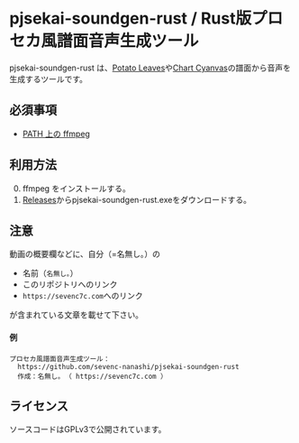 # pjsekai-soundgen-rust / Rust版プロセカ風譜面音声生成ツール

pjsekai-soundgen-rust は、[Potato Leaves](https://github.com/sevenc-nanashi/potato_leaves)や[Chart Cyanvas](https://cc.sevenc7c.com)の譜面から音声を生成するツールです。

## 必須事項

- [PATH 上の ffmpeg](https://ffmpeg.org/)

## 利用方法

0. ffmpeg をインストールする。
1. [Releases](https://github.com/sevenc-nanashi/pjsekai-soundgen-rust/releases)からpjsekai-soundgen-rust.exeをダウンロードする。

## 注意

動画の概要欄などに、自分（=名無し｡）の

- 名前（`名無し｡`）
- このリポジトリへのリンク
- `https://sevenc7c.com`へのリンク

が含まれている文章を載せて下さい。

#### 例

```
プロセカ風譜面音声生成ツール：
  https://github.com/sevenc-nanashi/pjsekai-soundgen-rust
  作成：名無し｡ （ https://sevenc7c.com ）
```

## ライセンス

ソースコードはGPLv3で公開されています。
